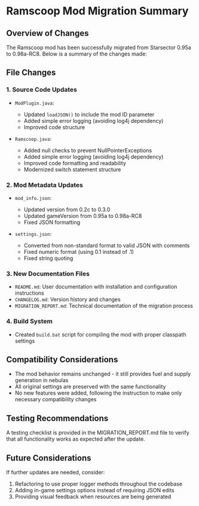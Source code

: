 # Ramscoop Mod Migration Summary

## Overview of Changes
The Ramscoop mod has been successfully migrated from Starsector 0.95a to 0.98a-RC8. Below is a summary of the changes made:

## File Changes

### 1. Source Code Updates
- `ModPlugin.java`: 
  - Updated `loadJSON()` to include the mod ID parameter
  - Added simple error logging (avoiding log4j dependency)
  - Improved code structure

- `Ramscoop.java`: 
  - Added null checks to prevent NullPointerExceptions
  - Added simple error logging (avoiding log4j dependency)
  - Improved code formatting and readability
  - Modernized switch statement structure

### 2. Mod Metadata Updates
- `mod_info.json`: 
  - Updated version from 0.2c to 0.3.0
  - Updated gameVersion from 0.95a to 0.98a-RC8
  - Fixed JSON formatting

- `settings.json`: 
  - Converted from non-standard format to valid JSON with comments
  - Fixed numeric format (using 0.1 instead of .1)
  - Fixed string quoting

### 3. New Documentation Files
- `README.md`: User documentation with installation and configuration instructions
- `CHANGELOG.md`: Version history and changes
- `MIGRATION_REPORT.md`: Technical documentation of the migration process

### 4. Build System
- Created `build.bat` script for compiling the mod with proper classpath settings

## Compatibility Considerations
- The mod behavior remains unchanged - it still provides fuel and supply generation in nebulas
- All original settings are preserved with the same functionality
- No new features were added, following the instruction to make only necessary compatibility changes

## Testing Recommendations
A testing checklist is provided in the MIGRATION_REPORT.md file to verify that all functionality works as expected after the update.

## Future Considerations
If further updates are needed, consider:
1. Refactoring to use proper logger methods throughout the codebase
2. Adding in-game settings options instead of requiring JSON edits
3. Providing visual feedback when resources are being generated
